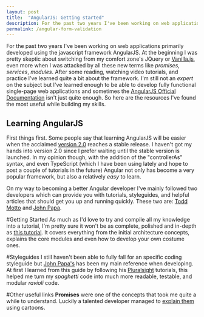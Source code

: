 ```yaml
---
layout: post
title:  "AngularJS: Getting started"
description: For the past two years I've been working on web applications primarily developed using the javascript framework AngularJS. These are the best resources I've found in the web to learn about this awesome technology.
permalink: /angular-form-validation
---
```


For the past two years I've been working on web applications primarily developed using the javascript framework AngularJS. At the beginning I was pretty skeptic about switching from my comfort zone's JQuery or [Vanilla.js](http://vanilla-js.com/), even more when I was attacked by all these new terms like *promises*, *services*, *modules*. After some reading, watching video tutorials, and practice I've learned quite a bit about the framework. I'm still not an *expert* on the subject but I've learned enough to be able to develop fully functional single-page web applications and sometimes the [AngularJS Official Documentation](https://docs.angularjs.org/api) isn't just quite enough. So here are the resources I've found the most useful while building my skills.

## Learning AngularJS
First things first. Some people say that learning AngularJS will be easier when the acclaimed [version 2.0](https://angular.io/) reaches a stable release. I haven't got my hands into version 2.0 since I prefer waiting until the stable version is launched. In my opinion though, with the addition of the "controllerAs" syntax, and even TypeScript (which I have been using lately and hope to post a couple of tutorials in the future) Angular not only has become a very popular framework, but also a relatively *easy* to learn.

On my way to becoming a better Angular developer I've mainly followed two developers which can provide you with tutorials, styleguides, and helpful articles that should get you up and running quickly. These two are: [Todd Motto](https://twitter.com/toddmotto) and [John Papa](https://twitter.com/John_Papa).

#Getting Started
As much as I'd love to try and compile all my knowledge into a tutorial, I'm pretty sure it won't be as complete, polished and in-depth as [this tutorial](https://www.airpair.com/angularjs/posts/angularjs-tutorial). It covers everything from the initial architecture concepts, explains the core modules and even how to develop your own costume ones.

#Styleguides
I still haven't been able to fully fall for an specific coding styleguide but [John Papa's](https://github.com/johnpapa/angular-styleguide) has been my main reference when developing. At first I learned from this guide by following his [Pluralsight](http://www.pluralsight.com/) tutorials, this helped me turn my *spaghetti* code into much more readable, testable, and modular *ravioli* code.

#Other useful links
**Promises** were one of the concepts that took me quite a while to understand. Luckily a talented developer managed to [explain them](http://andyshora.com/promises-angularjs-explained-as-cartoon.html) using cartoons.
